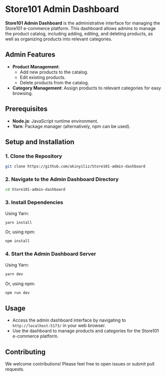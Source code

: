 # Store101 Admin Dashboard

**Store101 Admin Dashboard** is the administrative interface for managing the Store101 e-commerce platform. This dashboard allows admins to manage the product catalog, including adding, editing, and deleting products, as well as organizing products into relevant categories.

## Admin Features

- **Product Management**:
  - Add new products to the catalog.
  - Edit existing products.
  - Delete products from the catalog.
- **Category Management**: Assign products to relevant categories for easy browsing.

## Prerequisites

- **Node.js**: JavaScript runtime environment.
- **Yarn**: Package manager (alternatively, npm can be used).

## Setup and Installation

### 1. Clone the Repository

```bash
git clone https://github.com/akinyiliz/Store101-admin-dashboard
```

### 2. Navigate to the Admin Dashboard Directory

```bash
cd Store101-admin-dashboard
```

### 3. Install Dependencies

Using Yarn:

```bash
yarn install
```

Or, using npm:

```bash
npm install
```

### 4. Start the Admin Dashboard Server

Using Yarn:

```bash
yarn dev
```

Or, using npm:

```bash
npm run dev
```

## Usage

- Access the admin dashboard interface by navigating to `http://localhost:5173/` in your web browser.
- Use the dashboard to manage products and categories for the Store101 e-commerce platform.

## Contributing

We welcome contributions! Please feel free to open issues or submit pull requests.
